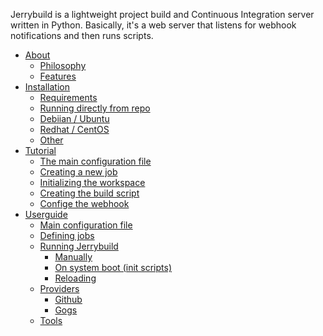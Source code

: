 Jerrybuild is a lightweight project build and Continuous Integration server
written in Python. Basically, it's a web server that listens for webhook
notifications and then runs scripts.

* [About](about.md)
    * [Philosophy](about.md#philosophy)
    * [Features](about.md#features)
* [Installation](installation.d)
    * [Requirements](installation.md#requirements)
    * [Running directly from repo](installation.md#running-directly-from-repo)
    * [Debiian / Ubuntu](installation.md#debian-ubuntu)
    * [Redhat / CentOS](installation.md#redhat-centos)
    * [Other](installation.md#other)
* [Tutorial](tutorial.md)
    * [The main configuration file](tutorial.md#the-main-configuration-file)
    * [Creating a new job](tutorial.md#creating-a-new-job)
    * [Initializing the workspace](tutorial.md#initializing-the-workspace)
    * [Creating the build script](tutorial.md#creating-the-build-script)
    * [Confige the webhook](tutorial.md#configure-the-webhook)
* [Userguide](user_guide.md)
    * [Main configuration file](user_guide.md#main-configuration-file)
    * [Defining jobs](user_guide.md#defining-jobs)
    * [Running Jerrybuild](user_guide.md#running-jerrybuild)
        * [Manually](user_guide.md#manually)
        * [On system boot (init scripts)](user_guide.md#on-system-boot-init-script)
        * [Reloading](user_guide.md#reloading)
    * [Providers](user_guide.md#providers)
        * [Github](user_guide.md#github)
        * [Gogs](user_guide.md#gogs)
    * [Tools](user_guide.md#tools)
